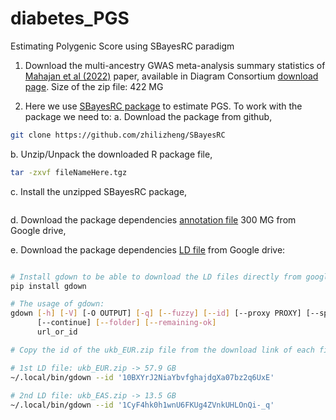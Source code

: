 # diabetes_PGS
Estimating Polygenic Score using SBayesRC paradigm

1. Download the multi-ancestry GWAS meta-analysis summary statistics of [Mahajan et al (2022)](https://pubmed.ncbi.nlm.nih.gov/35551307/) paper,
   available in Diagram Consortium [download page](https://diagram-consortium.org/downloads.html).
   Size of the zip file: 422 MG
   
2. Here we use [SBayesRC package](https://github.com/zhilizheng/SBayesRC) to estimate PGS. To work with the package we need to:
  a. Download the package from github,
```bash
git clone https://github.com/zhilizheng/SBayesRC
```
  b. Unzip/Unpack the downloaded R package file,
```bash
tar -zxvf fileNameHere.tgz
```
  c. Install the unzipped SBayesRC package,
```bash

```
  d. Download the package dependencies [annotation file](https://drive.google.com/drive/folders/1cq364c50vMw1inJBTkeW7ynwyf2W6WIP) 300 MG from Google drive,
  
  e. Download the package dependencies [LD file](https://drive.google.com/drive/folders/1ZTYv_qlbb1EO70VVSSQFaEP9zH7c9KHt) from Google drive:

```bash

# Install gdown to be able to download the LD files directly from google drive
pip install gdown

# The usage of gdown:
gdown [-h] [-V] [-O OUTPUT] [-q] [--fuzzy] [--id] [--proxy PROXY] [--speed SPEED] [--no-cookies] [--no-check-certificate]
      [--continue] [--folder] [--remaining-ok]
      url_or_id

# Copy the id of the ukb_EUR.zip file from the download link of each file and paste it after --id

# 1st LD file: ukb_EUR.zip -> 57.9 GB
~/.local/bin/gdown --id '10BXYrJ2NiaYbvfghajdgXa07bz2q6UxE'
	   
# 2nd LD file: ukb_EAS.zip -> 13.5 GB
~/.local/bin/gdown --id '1CyF4hk0h1wnU6FKUg4ZVnkUHLOnQi-_q'

```


